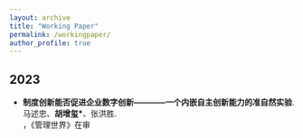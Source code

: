 ```yaml
---
layout: archive
title: "Working Paper"
permalink: /workingpaper/
author_profile: true
---
```

## 2023
* <b>制度创新能否促进企业数字创新————一个内嵌自主创新能力的准自然实验</b>.<br>
马述忠、<b>胡增玺*</b>、张洪胜.<br>，《管理世界》在审


